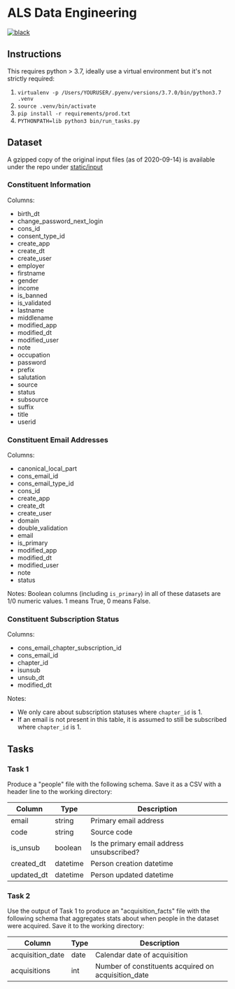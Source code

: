 # ALS Data Engineering

[![black](https://img.shields.io/badge/code%20style-black-000000.svg)](https://github.com/ambv/black)

## Instructions

This requires python > 3.7, ideally use a virtual environment but it's not strictly required:
1. `virtualenv -p /Users/YOURUSER/.pyenv/versions/3.7.0/bin/python3.7 .venv`
2. `source .venv/bin/activate`
3. `pip install -r requirements/prod.txt`
4. `PYTHONPATH=lib python3 bin/run_tasks.py`

## Dataset

A gzipped copy of the original input files (as of 2020-09-14) is available under the repo under [static/input](.static/input)

### Constituent Information

Columns:

- birth_dt
- change_password_next_login
- cons_id
- consent_type_id
- create_app
- create_dt
- create_user
- employer
- firstname
- gender
- income
- is_banned
- is_validated
- lastname
- middlename
- modified_app
- modified_dt
- modified_user
- note
- occupation
- password
- prefix
- salutation
- source
- status
- subsource
- suffix
- title
- userid

### Constituent Email Addresses

Columns:

- canonical_local_part
- cons_email_id
- cons_email_type_id
- cons_id
- create_app
- create_dt
- create_user
- domain
- double_validation
- email
- is_primary
- modified_app
- modified_dt
- modified_user
- note
- status

Notes:
Boolean columns (including `is_primary`) in all of these datasets are 1/0 numeric values. 1 means True, 0 means False.

### Constituent Subscription Status

Columns:

- cons_email_chapter_subscription_id
- cons_email_id
- chapter_id
- isunsub
- unsub_dt
- modified_dt

Notes:
 - We only care about subscription statuses where `chapter_id` is 1.
 - If an email is not present in this table, it is assumed to still be subscribed where `chapter_id` is 1.

## Tasks

### Task 1

Produce a "people" file with the following schema. Save it as a CSV with a header line to the working directory:

Column | Type | Description
-- | -- | --
email | string | Primary email address
code | string | Source code
is_unsub | boolean | Is the primary email address unsubscribed?
created_dt | datetime | Person creation datetime
updated_dt | datetime | Person updated datetime

### Task 2

Use the output of Task 1 to produce an "acquisition_facts" file with the following schema that aggregates stats about when people in the dataset were acquired. Save it to the working directory:

Column | Type | Description
-- | -- | --
acquisition_date | date | Calendar date of acquisition
acquisitions | int | Number of constituents acquired on acquisition_date
